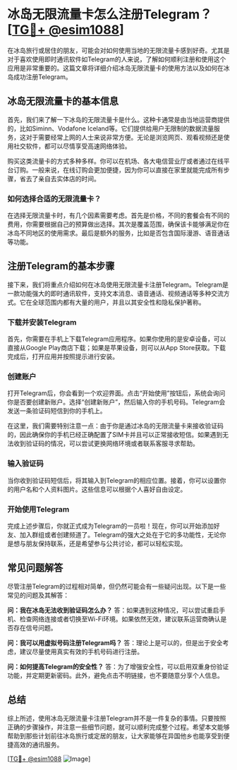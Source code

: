# 冰岛无限流量卡怎么注册Telegram？[[TG💪+ @esim1088](https://t.me/s/esim1088)]

在冰岛旅行或居住的朋友，可能会对如何使用当地的无限流量卡感到好奇。尤其是对于喜欢使用即时通讯软件如Telegram的人来说，了解如何顺利注册和使用这个应用是非常重要的。这篇文章将详细介绍冰岛无限流量卡的使用方法以及如何在冰岛成功注册Telegram。

## 冰岛无限流量卡的基本信息

首先，我们来了解一下冰岛的无限流量卡是什么。这种卡通常是由当地运营商提供的，比如Siminn、Vodafone Iceland等。它们提供给用户无限制的数据流量服务，这对于需要经常上网的人士来说非常方便。无论是浏览网页、观看视频还是使用社交软件，都可以尽情享受高速网络体验。

购买这类流量卡的方式多种多样。你可以在机场、各大电信营业厅或者通过在线平台订购。一般来说，在线订购会更加便捷，因为你可以直接在家里就能完成所有步骤，省去了亲自去实体店的时间。

### 如何选择合适的无限流量卡？

在选择无限流量卡时，有几个因素需要考虑。首先是价格，不同的套餐会有不同的费用，你需要根据自己的预算做出选择。其次是覆盖范围，确保该卡能够满足你在冰岛不同地区的使用需求。最后是额外的服务，比如是否包含国际漫游、语音通话等功能。

## 注册Telegram的基本步骤

接下来，我们将重点介绍如何在冰岛使用无限流量卡注册Telegram。Telegram是一款功能强大的即时通讯软件，支持文本消息、语音通话、视频通话等多种交流方式。它在全球范围内都有大量的用户，并且以其安全性和隐私保护著称。

### 下载并安装Telegram

首先，你需要在手机上下载Telegram应用程序。如果你使用的是安卓设备，可以直接从Google Play商店下载；如果是苹果设备，则可以从App Store获取。下载完成后，打开应用并按照提示进行安装。

### 创建账户

打开Telegram后，你会看到一个欢迎界面。点击“开始使用”按钮后，系统会询问你是否要创建新账户。选择“创建新账户”，然后输入你的手机号码。Telegram会发送一条验证码短信到你的手机上。

在这里，我们需要特别注意一点：由于你是通过冰岛的无限流量卡来接收验证码的，因此确保你的手机已经正确配置了SIM卡并且可以正常接收短信。如果遇到无法收到验证码的情况，可以尝试更换网络环境或者联系客服寻求帮助。

### 输入验证码

当你收到验证码短信后，将其输入到Telegram的相应位置。接着，你可以设置你的用户名和个人资料图片。这些信息可以根据个人喜好自由设定。

### 开始使用Telegram

完成上述步骤后，你就正式成为Telegram的一员啦！现在，你可以开始添加好友、加入群组或者创建频道了。Telegram的强大之处在于它的多功能性，无论你是想与朋友保持联系，还是希望参与公共讨论，都可以轻松实现。

## 常见问题解答

尽管注册Telegram的过程相对简单，但仍然可能会有一些疑问出现。以下是一些常见的问题及其解答：

**问：我在冰岛无法收到验证码怎么办？**
答：如果遇到这种情况，可以尝试重启手机、检查网络连接或者切换至Wi-Fi环境。如果依然无效，建议联系运营商确认是否存在信号问题。

**问：我可以用虚拟号码注册Telegram吗？**
答：理论上是可以的，但是出于安全考虑，建议尽量使用真实有效的手机号码进行注册。

**问：如何提高Telegram的安全性？**
答：为了增强安全性，可以启用双重身份验证功能，并定期更新密码。此外，避免点击不明链接，也不要随意分享个人信息。

## 总结

综上所述，使用冰岛无限流量卡注册Telegram并不是一件复杂的事情。只要按照正确的步骤操作，并注意一些细节问题，就可以顺利完成整个过程。希望本文能够帮助到那些计划前往冰岛旅行或定居的朋友，让大家能够在异国他乡也能享受到便捷高效的通讯服务。

[[TG💪+ @esim1088](https://t.me/s/esim1088) ![Image](https://i.postimg.cc/4NQfJmqS/Snipaste-2025-05-13-00-14-12.png)]